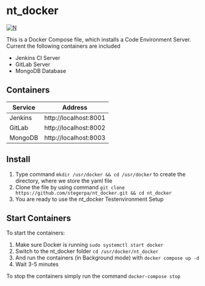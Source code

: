# nt_docker
[![N](https://www.novatec-gmbh.de/fileadmin/styles/novatec_v5.5/images/header-logo.jpg)](https://www.novatec-gmbh.de/)

This is a Docker Compose file, which installs a Code Environment Server.
Current the following containers are included
* Jenkins CI Server
* GitLab Server
* MongoDB Database

## Containers
 Service | Address 
 --- | ---
 Jenkins | http://localhost:8001
 GitLab | http://localhost:8002
 MongoDB | http://localhost:8003

## Install
1. Type command `mkdir /usr/docker && cd /usr/docker` to create the directory, where we store the yaml file
2. Clone the file by using command `git clone https://github.com/stegerpa/nt_docker.git && cd nt_docker`
3. You are ready to use the nt_docker Testenvironment Setup

## Start Containers
To start the containers:
1. Make sure Docker is running
`sudo systemctl start docker`
2. Switch to the nt_docker folder
`cd /usr/docker/nt_docker`
3. And run the containers (in Background mode) with
`docker compose up -d`
4. Wait 3-5 minutes

To stop the containers simply run the command `docker-compose stop`
